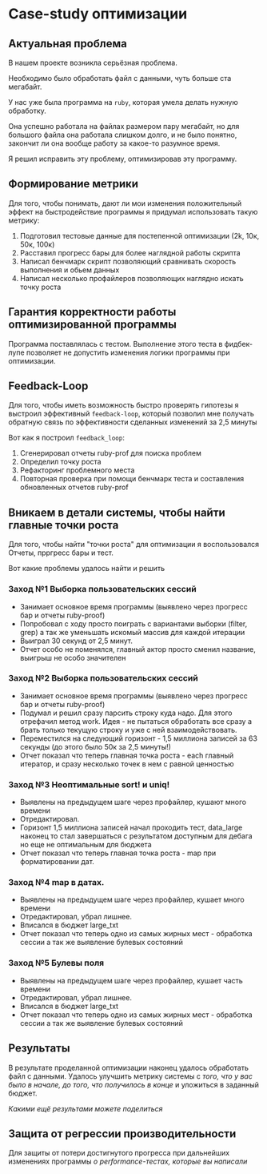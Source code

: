# Case-study оптимизации

## Актуальная проблема
В нашем проекте возникла серьёзная проблема.

Необходимо было обработать файл с данными, чуть больше ста мегабайт.

У нас уже была программа на `ruby`, которая умела делать нужную обработку.

Она успешно работала на файлах размером пару мегабайт, но для большого файла она работала слишком долго, и не было понятно, закончит ли она вообще работу за какое-то разумное время.

Я решил исправить эту проблему, оптимизировав эту программу.

## Формирование метрики
Для того, чтобы понимать, дают ли мои изменения положительный эффект на быстродействие программы я придумал использовать такую метрику:
1) Подготовил тестовые данные для постепенной оптимизации (2k, 10к, 50к, 100к)
2) Расставил прогресс бары для более наглядной работы скрипта
3) Написал бенчмарк скрипт позволяющий сравнивать скорость выполнения и обьем данных
4) Написал несколько профайлеров позволяющих наглядно искать точку роста

## Гарантия корректности работы оптимизированной программы
Программа поставлялась с тестом. Выполнение этого теста в фидбек-лупе позволяет не допустить изменения логики программы при оптимизации.

## Feedback-Loop
Для того, чтобы иметь возможность быстро проверять гипотезы я выстроил эффективный `feedback-loop`, который позволил мне получать обратную связь по эффективности сделанных изменений за 2,5 минуты

Вот как я построил `feedback_loop`:
1) Сгенерировал отчеты ruby-prof для поиска проблем
2) Определил точку роста
3) Рефакторинг проблемного места
4) Повторная проверка при помощи бенчмарк теста и составления обновленных отчетов ruby-prof

## Вникаем в детали системы, чтобы найти главные точки роста
Для того, чтобы найти "точки роста" для оптимизации я воспользовался
Отчеты, прргресс бары и тест.

Вот какие проблемы удалось найти и решить

### Заход №1 Выборка пользовательских сессий
- Занимает основное время программы (выявлено через прогресс бар и отчеты ruby-proof)
- Попробовал с ходу просто поиграть с вариантами выборки (filter, grep) а так же уменьшать искомый массив для каждой итерации
- Выиграл 30 секунд от 2,5 минут.
- Отчет особо не поменялся, главный актор просто сменил название, выигрыш не особо значителен

### Заход №2 Выборка пользовательских сессий
- Занимает основное время программы (выявлено через прогресс бар и отчеты ruby-proof)
- Подумал и решил сразу парсить строку куда надо. Для этого отрефачил метод work. Идея - не пытаться обработать все сразу а брать только текущую строку и уже с ней взаимодействовать.
- Переместился на следующий горизонт - 1,5 миллиона записей за 63 секунды (до этого было 50к за 2,5 минуты!)
- Отчет показал что теперь главная точка роста - each главный итератор, и сразу несколько точек в нем с равной ценностью

### Заход №3 Неоптимальные sort! и uniq!
- Выявлены на предыдущем шаге через профайлер, кушают много времени
- Отредактировал.
- Горизонт 1,5 миллиона записей начал проходить тест, data_large наконец то стал завершаться с результатом доступным для дебага но еще не оптимальным для бюджета
- Отчет показал что теперь главная точка роста - map при форматировании дат.

### Заход №4 map в датах.
- Выявлены на предыдущем шаге через профайлер, кушает много времени
- Отредактировал, убрал лишнее.
- Вписался в бюджет large_txt
- Отчет показал что теперь одно из самых жирных мест - обработка сессии а так же выявление булевых состояний

### Заход №5 Булевы поля
- Выявлены на предыдущем шаге через профайлер, кушает часть времени
- Отредактировал, убрал лишнее.
- Вписался в бюджет large_txt
- Отчет показал что теперь одно из самых жирных мест - обработка сессии а так же выявление булевых состояний


## Результаты
В результате проделанной оптимизации наконец удалось обработать файл с данными.
Удалось улучшить метрику системы с *того, что у вас было в начале, до того, что получилось в конце* и уложиться в заданный бюджет.

*Какими ещё результами можете поделиться*

## Защита от регрессии производительности
Для защиты от потери достигнутого прогресса при дальнейших изменениях программы *о performance-тестах, которые вы написали*


